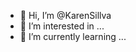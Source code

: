 - 👋 Hi, I’m @KarenSillva
- 👀 I’m interested in ...
- 🌱 I’m currently learning ...
<!---
KarenSillva/KarenSillva is a ✨ special ✨ repository because its `README.md` (this file) appears on your GitHub profile.
You can click the Preview link to take a look at your changes.
--->
